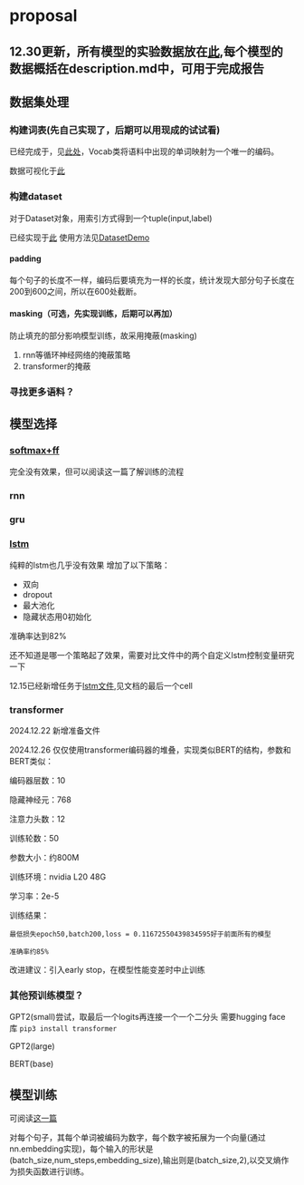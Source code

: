 # proposal
## 12.30更新，所有模型的实验数据放在[此](./models),每个模型的数据概括在description.md中，可用于完成报告
## 数据集处理

### 构建词表(先自己实现了，后期可以用现成的试试看)

已经完成于，见[此处](./vocab.py)，Vocab类将语料中出现的单词映射为一个唯一的编码。

数据可视化于[此](./DataDemo.ipynb)

### 构建dataset

对于Dataset对象，用索引方式得到一个tuple(input,label)

已经实现于[此](./data_process.py)
使用方法见[DatasetDemo](./DatasetDemo.ipynb)

#### padding

每个句子的长度不一样，编码后要填充为一样的长度，统计发现大部分句子长度在200到600之间，所以在600处截断。

#### masking（可选，先实现训练，后期可以再加）

防止填充的部分影响模型训练，故采用掩蔽(masking)

1. rnn等循环神经网络的掩蔽策略
2. transformer的掩蔽

### 寻找更多语料？

## 模型选择

### [softmax+ff](./TrainWithFF.ipynb)

完全没有效果，但可以阅读这一篇了解训练的流程

### rnn

### gru

### [lstm](./lstm.ipynb)

纯粹的lstm也几乎没有效果
增加了以下策略：

- 双向
- dropout
- 最大池化
- 隐藏状态用0初始化

准确率达到82%

还不知道是哪一个策略起了效果，需要对比文件中的两个自定义lstm控制变量研究一下

12.15已经新增任务于[lstm文件](./lstm.ipynb),见文档的最后一个cell

### transformer

2024.12.22 新增准备文件

2024.12.26 仅仅使用transformer编码器的堆叠，实现类似BERT的结构，参数和BERT类似：

编码器层数：10

隐藏神经元：768

注意力头数：12

训练轮数：50

参数大小：约800M

训练环境：nvidia L20 48G

学习率：2e-5

训练结果：

    最低损失epoch50,batch200,loss = 0.11672550439834595好于前面所有的模型

    准确率约85%

改进建议：引入early stop，在模型性能变差时中止训练

### 其他预训练模型？

GPT2(small)尝试，取最后一个logits再连接一个一个二分头
需要hugging face 库 `pip3 install transformer`

GPT2(large)

BERT(base)

## 模型训练

可阅读[这一篇](./单轮训练的基本操作.md)

对每个句子，其每个单词被编码为数字，每个数字被拓展为一个向量(通过nn.embedding实现)，每个输入的形状是(batch_size,num_steps,embedding_size),输出则是(batch_size,2),以交叉熵作为损失函数进行训练。
